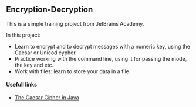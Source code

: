## Encryption-Decryption

This is a simple training project from JetBrains Academy.

In this project:
* Learn to encrypt and to decrypt messages with a numeric key, using the Caesar or Unicod cypher.
* Practice working with the command line, using it for passing the mode, the key and etc.
* Work with files: learn to store your data in a file.

#### Usefull links
* <a href="https://www.baeldung.com/java-caesar-cipher">The Caesar Cipher in Java</a>
